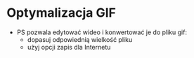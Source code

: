 # Optymalizacja GIF

- PS pozwala edytować wideo i konwertować je do pliku gif:
    - dopasuj odpowiednią wielkość pliku
    - użyj opcji zapis dla Internetu